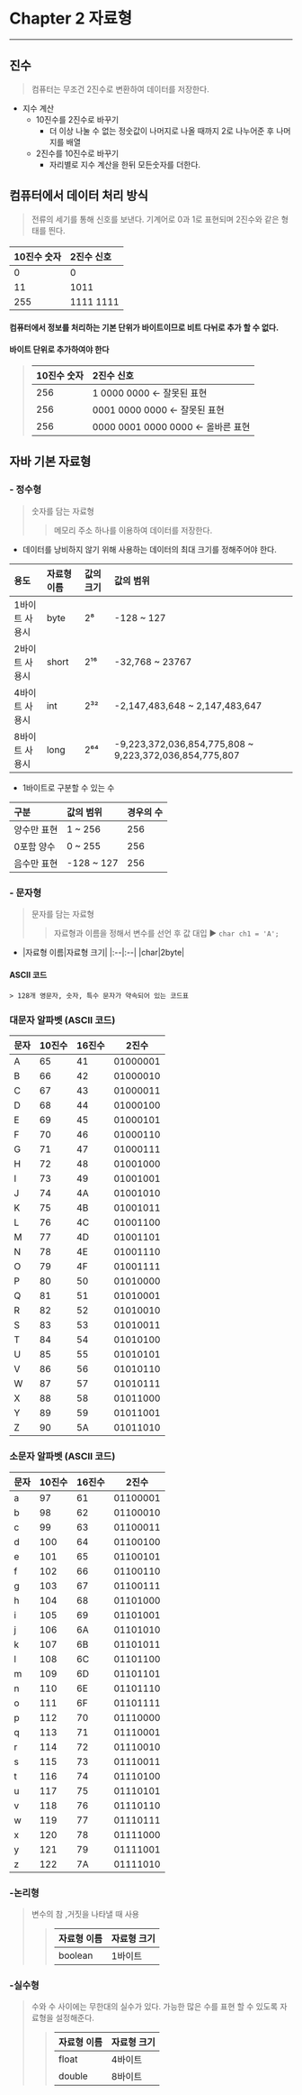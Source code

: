 # Chapter 2 자료형
***
## 진수
> 컴퓨터는 무조건 2진수로 변환하여 데이터를 저장한다.
* 지수 계산 
  + 10진수를 2진수로 바꾸기
    - 더 이상 나눌 수 없는 정숫값이 나머지로 나올 때까지 2로 나누어준 후 나머지를 배열
  +  2진수를 10진수로 바꾸기
     - 자리별로 지수 계산을 한뒤 모든숫자를 더한다.

## 컴퓨터에서 데이터 처리 방식
> 전류의 세기를 통해 신호를 보낸다. 기계어로 0과 1로 표현되며 2진수와 같은 형태를 띈다.
#### 
| 10진수 숫자 | 2진수 신호 |
|:--|:--|
|0|0|
|11|1011|
|255|1111 1111|
#### 컴퓨터에서 정보를 처리하는 기본 단위가 바이트이므로 비트 다뉘로 추가 할 수 없다.  
#### 바이트 단위로 추가하여야 한다
> |10진수 숫자 | 2진수 신호                       |
> |:--|:-----------------------------|
> |256| 1 0000 0000 ← 잘못된 표현         |
> |256 | 0001 0000 0000 ← 잘못된 표현      |
> |256| 0000 0001 0000 0000 ← 올바른 표현 |

## 자바 기본 자료형
### - 정수형
> 숫자를 담는 자료형
 >> 메모리 주소 하나를 이용하여 데이터를 저장한다.
- 데이터를 낭비하지 않기 위해 사용하는 데이터의 최대 크기를 정해주어야 한다.

| 용도 | 자료형 이름     | 값의 크기   | 값의 범위 |
|:--|:-----------|:--------|:--|
|1바이트 사용시 | byte       | 2⁸      | -128 ~ 127 |
| 2바이트 사용시 | short      | 2¹⁶       |-32,768 ~ 23767 |
| 4바이트 사용시 | int        | 2³²       | -2,147,483,648 ~ 2,147,483,647 |
| 8바이트 사용시 | long       | 2⁶⁴       | -9,223,372,036,854,775,808 ~ 9,223,372,036,854,775,807 |

- 1바이트로 구분할 수 있는 수

| 구분      |값의 범위|경우의 수|
|:--------|:--|:--|
| 양수만 표현  | 1 ~ 256 | 256 |
|0포함 양수 | 0 ~ 255 | 256 |
| 음수만 표현 | -128 ~ 127 | 256|

### - 문자형
> 문자를 담는 자료형
>> 자료형과 이름을 정해서 변수를 선언 후 값 대입 ▶ ``` char ch1 = 'A'; ```
+
    |자료형 이름|자료형 크기|
        |:--|:--|
        |char|2byte|
#### ASCII 코드
    > 128개 영문자, 숫자, 특수 문자가 약속되어 있는 코드표
### 대문자 알파벳 (ASCII 코드)

| 문자 | 10진수 | 16진수 | 2진수 |
|------|-------|-------|-------|
| A    | 65    | 41    | 01000001 |
| B    | 66    | 42    | 01000010 |
| C    | 67    | 43    | 01000011 |
| D    | 68    | 44    | 01000100 |
| E    | 69    | 45    | 01000101 |
| F    | 70    | 46    | 01000110 |
| G    | 71    | 47    | 01000111 |
| H    | 72    | 48    | 01001000 |
| I    | 73    | 49    | 01001001 |
| J    | 74    | 4A    | 01001010 |
| K    | 75    | 4B    | 01001011 |
| L    | 76    | 4C    | 01001100 |
| M    | 77    | 4D    | 01001101 |
| N    | 78    | 4E    | 01001110 |
| O    | 79    | 4F    | 01001111 |
| P    | 80    | 50    | 01010000 |
| Q    | 81    | 51    | 01010001 |
| R    | 82    | 52    | 01010010 |
| S    | 83    | 53    | 01010011 |
| T    | 84    | 54    | 01010100 |
| U    | 85    | 55    | 01010101 |
| V    | 86    | 56    | 01010110 |
| W    | 87    | 57    | 01010111 |
| X    | 88    | 58    | 01011000 |
| Y    | 89    | 59    | 01011001 |
| Z    | 90    | 5A    | 01011010 |

### 소문자 알파벳 (ASCII 코드)

| 문자 | 10진수 | 16진수 | 2진수 |
|------|-------|-------|-------|
| a    | 97    | 61    | 01100001 |
| b    | 98    | 62    | 01100010 |
| c    | 99    | 63    | 01100011 |
| d    | 100   | 64    | 01100100 |
| e    | 101   | 65    | 01100101 |
| f    | 102   | 66    | 01100110 |
| g    | 103   | 67    | 01100111 |
| h    | 104   | 68    | 01101000 |
| i    | 105   | 69    | 01101001 |
| j    | 106   | 6A    | 01101010 |
| k    | 107   | 6B    | 01101011 |
| l    | 108   | 6C    | 01101100 |
| m    | 109   | 6D    | 01101101 |
| n    | 110   | 6E    | 01101110 |
| o    | 111   | 6F    | 01101111 |
| p    | 112   | 70    | 01110000 |
| q    | 113   | 71    | 01110001 |
| r    | 114   | 72    | 01110010 |
| s    | 115   | 73    | 01110011 |
| t    | 116   | 74    | 01110100 |
| u    | 117   | 75    | 01110101 |
| v    | 118   | 76    | 01110110 |
| w    | 119   | 77    | 01110111 |
| x    | 120   | 78    | 01111000 |
| y    | 121   | 79    | 01111001 |
| z    | 122   | 7A    | 01111010 |

### -논리형
> 변수의 참 ,거짓을 나타낼 때 사용
>> |자료형 이름|자료형 크기|
>> |:--|:--|
>> |boolean|1바이트|

### -실수형
> 수와 수 사이에는 무한대의 실수가 있다. 가능한 많은 수를 표현 할 수 있도록 자료형을 설정해준다.
>>| 자료형 이름 | 자료형 크기 |
>> |:-------|:-------|
>> | float  | 4바이트   |
>> | double | 8바이트|

